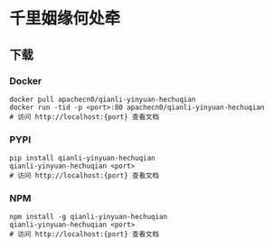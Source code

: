 # 千里姻缘何处牵

## 下载

### Docker

```
docker pull apachecn0/qianli-yinyuan-hechuqian
docker run -tid -p <port>:80 apachecn0/qianli-yinyuan-hechuqian
# 访问 http://localhost:{port} 查看文档
```

### PYPI

```
pip install qianli-yinyuan-hechuqian
qianli-yinyuan-hechuqian <port>
# 访问 http://localhost:{port} 查看文档
```

### NPM

```
npm install -g qianli-yinyuan-hechuqian
qianli-yinyuan-hechuqian <port>
# 访问 http://localhost:{port} 查看文档
```